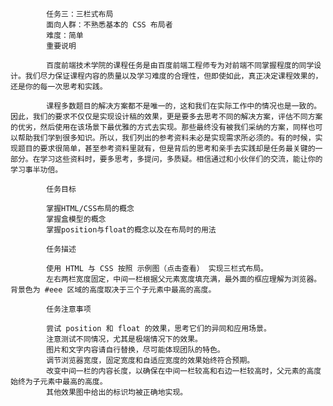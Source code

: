             任务三：三栏式布局
            面向人群：不熟悉基本的 CSS 布局者
            难度：简单
            重要说明

            百度前端技术学院的课程任务是由百度前端工程师专为对前端不同掌握程度的同学设计。我们尽力保证课程内容的质量以及学习难度的合理性，但即使如此，真正决定课程效果的，还是你的每一次思考和实践。
            
            课程多数题目的解决方案都不是唯一的，这和我们在实际工作中的情况也是一致的。因此，我们的要求不仅仅是实现设计稿的效果，更是要多去思考不同的解决方案，评估不同方案的优劣，然后使用在该场景下最优雅的方式去实现。那些最终没有被我们采纳的方案，同样也可以帮助我们学到很多知识。所以，我们列出的参考资料未必是实现需求所必须的。有的时候，实现题目的要求很简单，甚至参考资料里就有，但是背后的思考和亲手去实践却是任务最关键的一部分。在学习这些资料时，要多思考，多提问，多质疑。相信通过和小伙伴们的交流，能让你的学习事半功倍。

            任务目标

            掌握HTML/CSS布局的概念
            掌握盒模型的概念
            掌握position与float的概念以及在布局时的用法

            任务描述

            使用 HTML 与 CSS 按照 示例图（点击查看） 实现三栏式布局。
            左右两栏宽度固定，中间一栏根据父元素宽度填充满，最外面的框应理解为浏览器。背景色为 #eee 区域的高度取决于三个子元素中最高的高度。

            任务注意事项

            尝试 position 和 float 的效果，思考它们的异同和应用场景。
            注意测试不同情况，尤其是极端情况下的效果。
            图片和文字内容请自行替换，尽可能体现团队的特色。
            调节浏览器宽度，固定宽度和自适应宽度的效果始终符合预期。
            改变中间一栏的内容长度，以确保在中间一栏较高和右边一栏较高时，父元素的高度始终为子元素中最高的高度。
            其他效果图中给出的标识均被正确地实现。
